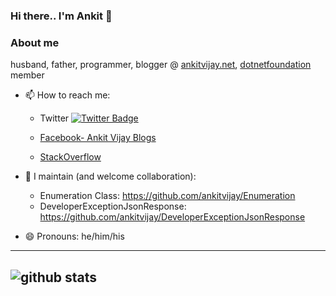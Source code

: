 ### Hi there.. I'm Ankit 👋

### About me
husband, father, programmer, blogger @ [ankitvijay.net](https://ankitvijay.net), [dotnetfoundation](https://github.com/dotnet-foundation) member

- 📫 How to reach me:
   
    - Twitter [![Twitter Badge](https://img.shields.io/twitter/follow/vijayankit?style=social)](https://twitter.com/vijayankit)
    
    - [Facebook- Ankit Vijay Blogs](https://www.facebook.com/ankitvijayblogs)
    
    - [StackOverflow](https://stackoverflow.com/users/921127/ankit-vijay)
      

- 👯 I maintain (and welcome collaboration):
      
     - Enumeration Class: https://github.com/ankitvijay/Enumeration      
     - DeveloperExceptionJsonResponse: https://github.com/ankitvijay/DeveloperExceptionJsonResponse
      
- 😄 Pronouns: he/him/his
<!--
**ankitvijay/ankitvijay** is a ✨ _special_ ✨ repository because its `README.md` (this file) appears on your GitHub profile.

Here are some ideas to get you started:




- ⚡ Fun fact: ...
-->

---------------------------------------------------------------------------------------------------------------------------------------------------------------------------------
![github stats](https://github-readme-stats.vercel.app/api?username=ankitvijay&show_icons=true)
---------------------------------------------------------------------------------------------------------------------------------------------------------------------------------
